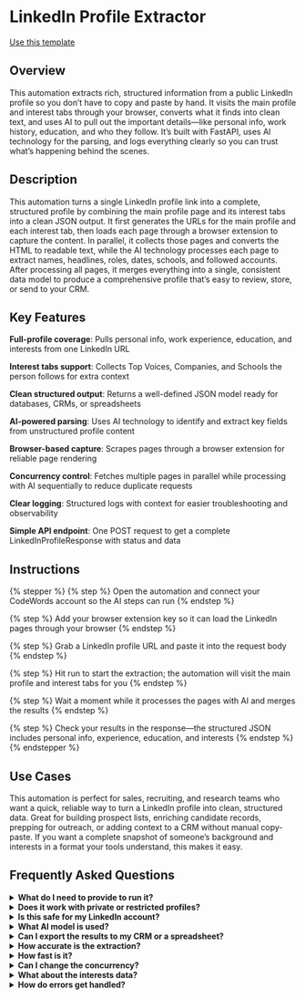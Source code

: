 # LinkedIn Profile Extractor

<a href="https://codewords.agemo.ai/run/linkedin_profile_extractor" class="button primary">Use this template</a>

## Overview

This automation extracts rich, structured information from a public LinkedIn profile so you don’t have to copy and paste by hand. It visits the main profile and interest tabs through your browser, converts what it finds into clean text, and uses AI to pull out the important details—like personal info, work history, education, and who they follow. It’s built with FastAPI, uses AI technology for the parsing, and logs everything clearly so you can trust what’s happening behind the scenes.

## Description

This automation turns a single LinkedIn profile link into a complete, structured profile by combining the main profile page and its interest tabs into a clean JSON output. It first generates the URLs for the main profile and each interest tab, then loads each page through a browser extension to capture the content. In parallel, it collects those pages and converts the HTML to readable text, while the AI technology processes each page to extract names, headlines, roles, dates, schools, and followed accounts. After processing all pages, it merges everything into a single, consistent data model to produce a comprehensive profile that’s easy to review, store, or send to your CRM.

## Key Features

**Full-profile coverage**: Pulls personal info, work experience, education, and interests from one LinkedIn URL

**Interest tabs support**: Collects Top Voices, Companies, and Schools the person follows for extra context

**Clean structured output**: Returns a well-defined JSON model ready for databases, CRMs, or spreadsheets

**AI-powered parsing**: Uses AI technology to identify and extract key fields from unstructured profile content

**Browser-based capture**: Scrapes pages through a browser extension for reliable page rendering

**Concurrency control**: Fetches multiple pages in parallel while processing with AI sequentially to reduce duplicate requests

**Clear logging**: Structured logs with context for easier troubleshooting and observability

**Simple API endpoint**: One POST request to get a complete LinkedInProfileResponse with status and data

## Instructions

{% stepper %}
{% step %}
Open the automation and connect your CodeWords account so the AI steps can run
{% endstep %}

{% step %}
Add your browser extension key so it can load the LinkedIn pages through your browser
{% endstep %}

{% step %}
Grab a LinkedIn profile URL and paste it into the request body
{% endstep %}

{% step %}
Hit run to start the extraction; the automation will visit the main profile and interest tabs for you
{% endstep %}

{% step %}
Wait a moment while it processes the pages with AI and merges the results
{% endstep %}

{% step %}
Check your results in the response—the structured JSON includes personal info, experience, education, and interests
{% endstep %}
{% endstepper %}

## Use Cases

This automation is perfect for sales, recruiting, and research teams who want a quick, reliable way to turn a LinkedIn profile into clean, structured data. Great for building prospect lists, enriching candidate records, prepping for outreach, or adding context to a CRM without manual copy-paste. If you want a complete snapshot of someone’s background and interests in a format your tools understand, this makes it easy.

## Frequently Asked Questions

<details>

<summary><strong>What do I need to provide to run it?</strong></summary>

Just a LinkedIn profile URL. The automation handles the rest, including loading interest tabs and extracting the key details.

</details>

<details>

<summary><strong>Does it work with private or restricted profiles?</strong></summary>

It can only extract data that your browser can access. If a profile is private or you’re not allowed to view certain sections, those won’t be captured.

</details>

<details>

<summary><strong>Is this safe for my LinkedIn account?</strong></summary>

This automation uses a browser extension to load pages you’re allowed to see. Avoid running it at aggressive speeds and always follow LinkedIn’s terms of service.

</details>

<details>

<summary><strong>What AI model is used?</strong></summary>

It uses gemini-2.5-flash through the CodeWords Runtime and the OpenAI async client for calling the model.

</details>

<details>

<summary><strong>Can I export the results to my CRM or a spreadsheet?</strong></summary>

Yes—because the output is structured JSON, it’s easy to transform into CSV, push to a CRM, or store in a database.

</details>

<details>

<summary><strong>How accurate is the extraction?</strong></summary>

The AI technology does a strong job on common fields like name, headline, roles, dates, and schools. Still, it’s best to spot-check important records and adjust prompts or post-processing if needed.

</details>

<details>

<summary><strong>How fast is it?</strong></summary>

The automation fetches multiple pages in parallel (up to 3 at once) and runs the AI step sequentially to reduce duplicate requests. Speed depends on the network and page complexity.

</details>

<details>

<summary><strong>Can I change the concurrency?</strong></summary>

Yes. The semaphore is set to process 3 URLs concurrently. You can increase or decrease that value based on your rate limits and reliability needs.

</details>

<details>

<summary><strong>What about the interests data?</strong></summary>

It pulls from three interest tabs—Top Voices, Companies, and Schools—so you can see who they follow and what they’re interested in.

</details>

<details>

<summary><strong>How do errors get handled?</strong></summary>

The automation logs each step with structured context using structlog. If a page fails to load or parse, check the logs and retry with a slower pace or ensure your browser access and extension key are set correctly.

</details>

